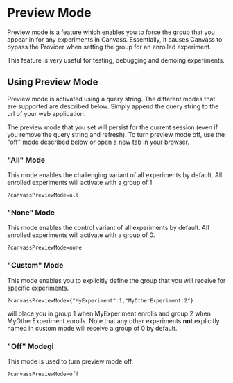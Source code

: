 # Preview Mode
Preview mode is a feature which enables you to force the group that you appear in for any experiments in Canvass. Essentially, it causes Canvass to bypass the Provider when setting the group for an enrolled experiment.

This feature is very useful for testing, debugging and demoing experiments.

## Using Preview Mode
Preview mode is activated using a query string. The different modes that are supported are described below. Simply append the query string to the url of your web application.

The preview mode that you set will persist for the current session (even if you remove the query string and refresh). To turn preview mode off, use the "off" mode described below or open a new tab in your browser.

### "All" Mode
This mode enables the challenging variant of all experiments by default. All enrolled experiments will activate with a group of 1.

`?canvassPreviewMode=all`

### "None" Mode
This mode enables the control variant of all experiments by default. All enrolled experiments will activate with a group of 0.

`?canvassPreviewMode=none`

### "Custom" Mode
This mode enables you to explicitly define the group that you will receive for specific experiments.

`?canvassPreviewMode={"MyExperiment":1,"MyOtherExperiment:2"}`

will place you in group 1 when MyExperiment enrolls and group 2 when MyOtherExperiment enrolls. Note that any other experiments **not** explicitly named in custom mode will receive a group of 0 by default.

### "Off" Modegi
This mode is used to turn preview mode off.

`?canvassPreviewMode=off`
